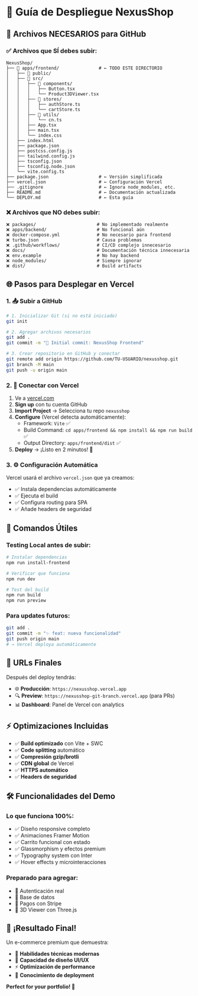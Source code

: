 # 🚀 Guía de Despliegue NexusShop

## 📂 Archivos NECESARIOS para GitHub

### ✅ **Archivos que SÍ debes subir:**

```
NexusShop/
├── 📁 apps/frontend/               # ← TODO ESTE DIRECTORIO
│   ├── 📁 public/
│   ├── 📁 src/
│   │   ├── 📁 components/
│   │   │   ├── Button.tsx
│   │   │   └── Product3DViewer.tsx
│   │   ├── 📁 stores/
│   │   │   ├── authStore.ts
│   │   │   └── cartStore.ts
│   │   ├── 📁 utils/
│   │   │   └── cn.ts
│   │   ├── App.tsx
│   │   ├── main.tsx
│   │   └── index.css
│   ├── index.html
│   ├── package.json
│   ├── postcss.config.js
│   ├── tailwind.config.js
│   ├── tsconfig.json
│   ├── tsconfig.node.json
│   └── vite.config.ts
├── package.json                   # ← Versión simplificada
├── vercel.json                    # ← Configuración Vercel
├── .gitignore                     # ← Ignora node_modules, etc.
├── README.md                      # ← Documentación actualizada
└── DEPLOY.md                      # ← Esta guía
```

### ❌ **Archivos que NO debes subir:**

```
❌ packages/                       # No implementado realmente
❌ apps/backend/                   # No funcional aún
❌ docker-compose.yml              # No necesario para frontend
❌ turbo.json                      # Causa problemas
❌ .github/workflows/              # CI/CD complejo innecesario
❌ docs/                           # Documentación técnica innecesaria
❌ env.example                     # No hay backend
❌ node_modules/                   # Siempre ignorar
❌ dist/                           # Build artifacts
```

## 🌐 Pasos para Desplegar en Vercel

### 1. 📤 **Subir a GitHub**

```bash
# 1. Inicializar Git (si no está iniciado)
git init

# 2. Agregar archivos necesarios
git add .
git commit -m "🚀 Initial commit: NexusShop Frontend"

# 3. Crear repositorio en GitHub y conectar
git remote add origin https://github.com/TU-USUARIO/nexusshop.git
git branch -M main
git push -u origin main
```

### 2. 🔗 **Conectar con Vercel**

1. Ve a [vercel.com](https://vercel.com)
2. **Sign up** con tu cuenta GitHub
3. **Import Project** → Selecciona tu repo `nexusshop`
4. **Configure** (Vercel detecta automáticamente):
   - Framework: `Vite` ✅
   - Build Command: `cd apps/frontend && npm install && npm run build` ✅
   - Output Directory: `apps/frontend/dist` ✅
5. **Deploy** → ¡Listo en 2 minutos! 🎉

### 3. ⚙️ **Configuración Automática**

Vercel usará el archivo `vercel.json` que ya creamos:
- ✅ Instala dependencias automáticamente
- ✅ Ejecuta el build
- ✅ Configura routing para SPA
- ✅ Añade headers de seguridad

## 🔧 Comandos Útiles

### **Testing Local antes de subir:**
```bash
# Instalar dependencias
npm run install-frontend

# Verificar que funciona
npm run dev

# Test del build
npm run build
npm run preview
```

### **Para updates futuros:**
```bash
git add .
git commit -m "✨ feat: nueva funcionalidad"
git push origin main
# → Vercel deploya automáticamente
```

## 🎯 URLs Finales

Después del deploy tendrás:
- 🌐 **Producción**: `https://nexusshop.vercel.app`
- 🔍 **Preview**: `https://nexusshop-git-branch.vercel.app` (para PRs)
- 📊 **Dashboard**: Panel de Vercel con analytics

## ⚡ Optimizaciones Incluidas

- ✅ **Build optimizado** con Vite + SWC
- ✅ **Code splitting** automático
- ✅ **Compresión gzip/brotli**
- ✅ **CDN global** de Vercel
- ✅ **HTTPS automático**
- ✅ **Headers de seguridad**

## 🛠️ Funcionalidades del Demo

### **Lo que funciona 100%:**
- ✅ Diseño responsive completo
- ✅ Animaciones Framer Motion
- ✅ Carrito funcional con estado
- ✅ Glassmorphism y efectos premium
- ✅ Typography system con Inter
- ✅ Hover effects y microinteracciones

### **Preparado para agregar:**
- 🔄 Autenticación real
- 🔄 Base de datos
- 🔄 Pagos con Stripe
- 🔄 3D Viewer con Three.js

## 🎉 ¡Resultado Final!

Un e-commerce premium que demuestra:
- 💼 **Habilidades técnicas modernas**
- 🎨 **Capacidad de diseño UI/UX**
- ⚡ **Optimización de performance**
- 🚀 **Conocimiento de deployment**

**Perfect for your portfolio! 🌟** 